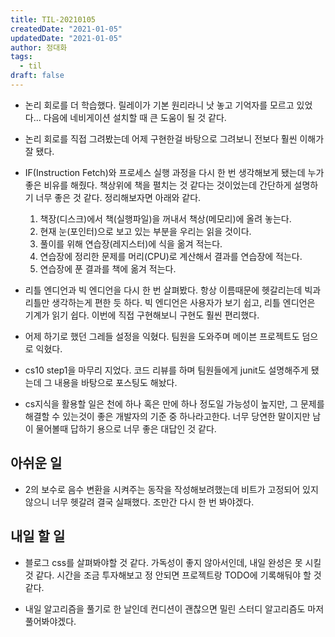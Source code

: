```yaml
---
title: TIL-20210105
createdDate: "2021-01-05"
updatedDate: "2021-01-05"
author: 정대화
tags:
  - til
draft: false
---
```


- 논리 회로를 더 학습했다. 릴레이가 기본 원리라니 낫 놓고 기억자를 모르고 있었다... 다음에 네비게이션 설치할 때 큰 도움이 될 것 같다.

- 논리 회로를 직접 그려봤는데 어제 구현한걸 바탕으로 그려보니 전보다 훨씬 이해가 잘 됐다.

- IF(Instruction Fetch)와 프로세스 실행 과정을 다시 한 번 생각해보게 됐는데 누가 좋은 비유를 해줬다. 책상위에 책을 펼치는 것 같다는 것이었는데 간단하게 설명하기 너무 좋은 것 같다. 정리해보자면 아래와 같다.

  1. 책장(디스크)에서 책(실행파일)을 꺼내서 책상(메모리)에 올려 놓는다.
  2. 현재 눈(포인터)으로 보고 있는 부분을 우리는 읽을 것이다.
  3. 풀이를 위해 연습장(레지스터)에 식을 옮겨 적는다.
  4. 연습장에 정리한 문제를 머리(CPU)로 계산해서 결과를 연습장에 적는다.
  5. 연습장에 푼 결과를 책에 옮겨 적는다.

- 리틀 엔디언과 빅 엔디언을 다시 한 번 살펴봤다. 항상 이름때문에 헷갈리는데 빅과 리틀만 생각하는게 편한 듯 하다. 빅 엔디언은 사용자가 보기 쉽고, 리틀 엔디언은 기계가 읽기 쉽다. 이번에 직접 구현해보니 구현도 훨씬 편리했다.

- 어제 하기로 했던 그레들 설정을 익혔다. 팀원을 도와주며 메이븐 프로젝트도 덤으로 익혔다.

- cs10 step1을 마무리 지었다. 코드 리뷰를 하며 팀원들에게 junit도 설명해주게 됐는데 그 내용을 바탕으로 포스팅도 해놨다.

- cs지식을 활용할 일은 천에 하나 혹은 만에 하나 정도일 가능성이 높지만, 그 문제를 해결할 수 있는것이 좋은 개발자의 기준 중 하나라고한다. 너무 당연한 말이지만 남이 물어볼때 답하기 용으로 너무 좋은 대답인 것 같다.

## 아쉬운 일

- 2의 보수로 음수 변환을 시켜주는 동작을 작성해보려했는데 비트가 고정되어 있지 않으니 너무 헷갈려 결국 실패했다. 조만간 다시 한 번 봐야겠다.

## 내일 할 일

- 블로그 css를 살펴봐야할 것 같다. 가독성이 좋지 않아서인데, 내일 완성은 못 시킬것 같다. 시간을 조금 투자해보고 정 안되면 프로젝트랑 TODO에 기록해둬야 할 것 같다.

- 내일 알고리즘을 풀기로 한 날인데 컨디션이 괜찮으면 밀린 스터디 알고리즘도 마저 풀어봐야겠다.

